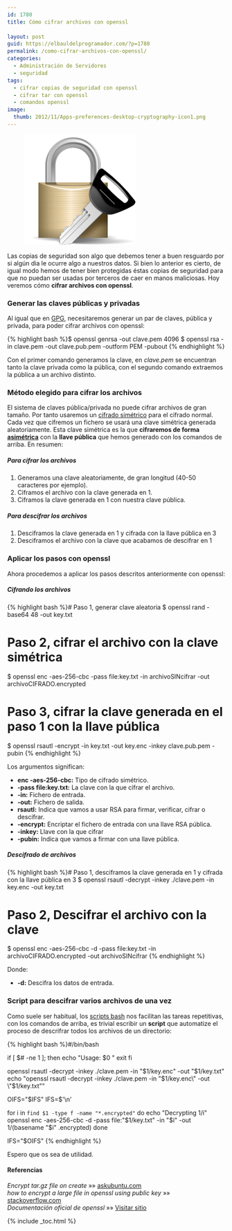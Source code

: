 ```yaml
---
id: 1780
title: Cómo cifrar archivos con openssl

layout: post
guid: https://elbauldelprogramador.com/?p=1780
permalink: /como-cifrar-archivos-con-openssl/
categories:
  - Administración de Servidores
  - seguridad
tags:
  - cifrar copias de seguridad con openssl
  - cifrar tar con openssl
  - comandos openssl
image:
  thumb: 2012/11/Apps-preferences-desktop-cryptography-icon1.png
---  
```


<figure>
<img src="/images/2012/11/Apps-preferences-desktop-cryptography-icon1.png" alt="Homomorphic Encryption" alt="Cómo cifrar archivos con openssl" title="Cómo cifrar archivos con openssl"/>
</figure>

Las copias de seguridad son algo que debemos tener a buen resguardo por si algún dia le ocurre algo a nuestros datos. Si bien lo anterior es cierto, de igual modo hemos de tener bien protegidas éstas copias de seguridad para que no puedan ser usadas por terceros de caer en manos maliciosas. Hoy veremos cómo **cifrar archivos con openssl**.  

<!--ad-->

### Generar las claves públicas y privadas

Al igual que en [GPG][1], necesitaremos generar un par de claves, pública y privada, para poder cifrar archivos con openssl:

{% highlight bash %}$ openssl genrsa -out clave.pem 4096
$ openssl rsa -in clave.pem -out clave.pub.pem -outform PEM -pubout
{% endhighlight %}

Con el primer comando generamos la clave, en *clave.pem* se encuentran tanto la clave privada como la pública, con el segundo comando extraemos la pública a un archivo distinto.

### Método elegido para cifrar los archivos

El sistema de claves pública/privada no puede cifrar archivos de gran tamaño. Por tanto usaremos un <a href="http://es.wikipedia.org/wiki/Criptograf%C3%ADa_sim%C3%A9trica" target="_blank">cifrado simétrico</a> para el cifrado normal. Cada vez que cifremos un fichero se usará una clave simétrica generada aleatoriamente. Esta clave simétrica es la que **cifraremos de forma <a href="http://es.wikipedia.org/wiki/Criptograf%C3%ADa_asim%C3%A9trica" target="_blank">asimétrica</a>** con la **llave pública** que hemos generado con los comandos de arriba. En resumen:

##### Para cifrar los archivos

  1. Generamos una clave aleatoriamente, de gran longitud (40-50 caracteres por ejemplo).
  2. Ciframos el archivo con la clave generada en 1.
  3. Ciframos la clave generada en 1 con nuestra clave pública.

##### Para descifrar los archivos

  1. Desciframos la clave generada en 1 y cifrada con la llave pública en 3
  2. Desciframos el archivo con la clave que acabamos de descifrar en 1

### Aplicar los pasos con openssl

Ahora procedemos a aplicar los pasos descritos anteriormente con openssl:

##### Cifrando los archivos

{% highlight bash %}# Paso 1, generar clave aleatoria
$ openssl rand -base64 48 -out key.txt
# Paso 2, cifrar el archivo con la clave simétrica
$ openssl enc -aes-256-cbc -pass file:key.txt -in archivoSINcifrar -out archivoCIFRADO.encrypted
# Paso 3, cifrar la clave generada en el paso 1 con la llave pública
$ openssl rsautl -encrypt -in key.txt -out key.enc -inkey clave.pub.pem -pubin
{% endhighlight %}

Los argumentos significan:

  * **enc -aes-256-cbc:** Tipo de cifrado simétrico.
  * **-pass file:key.txt:** La clave con la que cifrar el archivo.
  * **-in:** Fichero de entrada.
  * **-out:** Fichero de salida.
  * **rsautl:** Indica que vamos a usar RSA para firmar, verificar, cifrar o descifrar.
  * **-encrypt:** Encriptar el fichero de entrada con una llave RSA pública.
  * **-inkey:** Llave con la que cifrar
  * **-pubin:** Indica que vamos a firmar con una llave pública.

##### Descifrado de archivos

{% highlight bash %}# Paso 1, desciframos la clave generada en 1 y cifrada con la llave pública en 3
$ openssl rsautl -decrypt -inkey ./clave.pem -in key.enc -out key.txt
# Paso 2, Descifrar el archivo con la clave
$ openssl enc -aes-256-cbc -d -pass file:key.txt -in archivoCIFRADO.encrypted -out archivoSINcifrar
{% endhighlight %}

Donde:

  * **-d:** Descifra los datos de entrada.

### Script para descifrar varios archivos de una vez

Como suele ser habitual, los [scripts bash][2] nos facilitan las tareas repetitivas, con los comandos de arriba, es trivial escribir un **script** que automatize el proceso de descrifrar todos los archivos de un directorio:

{% highlight bash %}#/bin/bash

if [ $# -ne 1 ]; then
    echo "Usage: $0 <Directorio a los archivos cifrados>"
    exit
fi

openssl rsautl -decrypt -inkey ./clave.pem -in "$1/key.enc" -out "$1/key.txt"
echo "openssl rsautl -decrypt -inkey ./clave.pem -in \"$1/key.enc\" -out \"$1/key.txt\""

OIFS="$IFS"
IFS=$'\n'


for i in `find $1 -type f -name "*.encrypted"`
do
    echo "Decrypting $1/$i"
    openssl enc -aes-256-cbc -d -pass file:"$1/key.txt" -in "$i" -out $1/$(basename "$i" .encrypted)
done

IFS="$OIFS"
{% endhighlight %}

Espero que os sea de utilidad.

#### Referencias

*Encrypt tar.gz file on create* »» <a href="http://askubuntu.com/questions/95920/encrypt-tar-gz-file-on-create/96182#96182" target="_blank">askubuntu.com</a>  
*how to encrypt a large file in openssl using public key* »» <a href="http://stackoverflow.com/questions/7143514/how-to-encrypt-a-large-file-in-openssl-using-public-key" target="_blank">stackoverflow.com</a>  
*Documentación oficial de openssl* »» <a href="http://www.openssl.org/docs/apps/openssl.html" target="_blank">Visitar sitio</a>



 [1]: https://elbauldelprogramador.com/editar-y-crear-archivos-cifrados-con-gpg-en-vim/
 [2]: https://elbauldelprogramador.com/

{% include _toc.html %}
